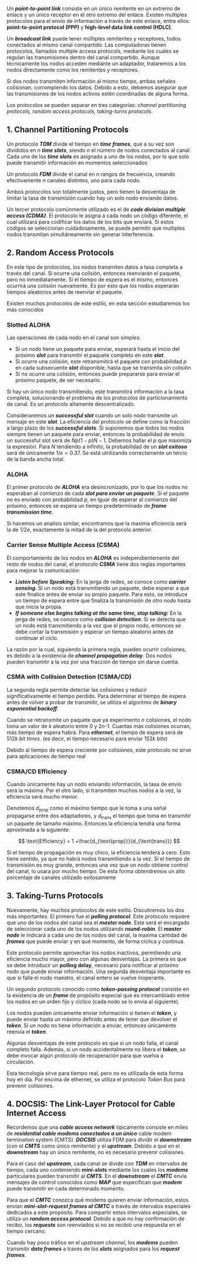 Un ***point-to-point link*** consiste en un único remitente en un extremo de enlace y un único receptor en el otro extremo del enlace. Existen multiples protocolos para el envío de información a través de este enlace, entre ellos: **point-to-point protocol (PPP)** y **high-level data link control (HDLC)**.

Un ***broadcast link*** puede tener múltiples remitentes y receptores, todos conectados al mismo canal compartido. Las computadoras tienen protocolos, llamados multiple access protocols, mediante los cuales se regulan las transmisiones dentro del canal compartido. Aunque técnicamente los nodos acceden mediante un adaptador, trataremos a los nodos directamente como los remitentes y receptores.

Si dos nodos transmiten información al mismo tiempo, ambas señales colisionan, corrompiendo los datos. Debido a esto, debemos asegurar que las transmisiones de los nodos activos estén coordinadas de alguna forma.

Los protocolos se pueden separar en tres categorías: *channel partitioning protocols, random access protocols, taking-turns protocols.*

## 1. Channel Partitioning Protocols

Un protocolo ***TDM*** divide el tiempo en ***time frames***, que a su vez son divididos en $n$ ***time slots***, siendo $n$ el número de nodos conectados al canal. Cada uno de los ***time slots*** es asignado a uno de los nodos, por lo que solo puede transmitir información en momentos seleccionados

Un protocolo ***FDM*** divide el canal en $n$ rangos de frecuencia, creando efectivamente $n$ canales distintos, uno para cada nodo.

Ambos protocolos son totalmente justos, pero tienen la desventaja de limitar la tasa de transmisión cuando hay un solo nodo enviando datos.

Un tercer protocolo comúnmente utilizado es el de ***code division multiple access (CDMA)***. El protocolo le asigna a cada nodo un código diferente, el cual utilizara para codificar los datos de los bits que enviará. Si estos códigos se seleccionan cuidadosamente, se puede permitir que multiples nodos transmitan simultáneamente sin generar interferencia.

## 2. Random Access Protocols

En este tipo de protocolos, los nodos transmiten datos a tasa completa a través del canal. Si ocurre una colisión, entonces reenviarán el paquete, pero no inmediatamente. Si el tiempo de espera es el mismo, entonces ocurrirá una colisión nuevamente. Es por esto que los nodos esperarán tiempos aleatorios antes de reenviar el paquete.

Existen muchos protocolos de este estilo, en esta sección estudiaremos los más conocidos

### Slotted ALOHA

Las operaciones de cada nodo en el canal son simples:

- Si un nodo tiene un paquete para enviar, esperará hasta el inicio del próximo ***slot*** para transmitir el paquete completo en este ***slot***.
- Si ocurre una colisión, este retransmitirá el paquete con probabilidad $p$ en cada subsecuente ***slot*** disponible, hasta que se transmita sin colisión
- Si no ocurre una colisión, entonces puede prepararse para enviar el próximo paquete, de ser necesario.

Si hay un único nodo transmitiendo, este transmitirá información a la tasa completa, solucionando el problema de los protocolos de particionamiento de canal. Es un protocolo altamente descentralizado.

Consideraremos un ***successful slot*** cuando un solo nodo transmite un mensaje en este ***slot***. La eficiencia del protocolo se define como la fracción a largo plazo de los ***successful slots***. Si suponemos que todos los nodos siempre tienen un paquete para enviar, entonces la probabilidad de envío un successful slot será de $Np(1-p)N-1$. Debemos hallar el $p$ que maximiza la expresión. Para $N$ tendiendo a infinito, la probabilidad de un ***slot exitoso*** será de únicamente $1/e=0.37$. Se está utrilizando correctamente un tercio de la banda ancha total.

### ALOHA

El primer protocolo de ***ALOHA*** era desincronizado, por lo que los nodos no esperaban al comienzo de cada ***slot para enviar un paquete***. Si el paquete no es enviado con probabilidad $p$, en lguar de esperar al comienzo del próximo, entonces se espera un tiempo predeterminado de ***frame transmission time***.

Si hacemos un analisis similar, encontramos que la maxima eficiencia será la de $1/2e$, exactamente la mitad de la del protocolo anterior.

### Carrier Sense Multiple Access (CSMA)

El comportamiento de los nodos en ***ALOHA*** es independientemente del resto de nodos del canal, el protocolo ***CSMA*** tiene dos reglas importantes para mejorar la comunicación:

- ***Listen before Speaking:*** En la jerga de redes, se conoce como ***carrier sensing***. Si un nodo está transmitiendo un paquete, debe esperar a que este finalice antes de enviar su propio paquete. Para esto, se introduce un tiempo de espera entre que finaliza la transmisión de otro nodo hasta que inicia la propia.
- ***If someone else begins talking at the same time, stop talking:*** En la jerga de redes, se conoce como ***collision detection***. Si se detecta que un nodo está transmitiendo a la vez que el propio nodo, entonces se debe cortar la transmisión y esperar un tiempo aleatorio antes de continuar el ciclo.

La razón por la cual, siguiendo la primera regla, pueden ocurrir colisiones, es debido a la existencia de ***channel propagation delay***. Dos nodos pueden transmitir a la vez por una fracción de tiempo sin darse cuenta.

### CSMA with Collision Detection (CSMA/CD)

La segunda regla permite detectar las colisiones y reducir significativamente el tiempo perdido. Para determinar el tiempo de espera antes de volver a probar de transmitir, se utiliza el algoritmo de ***binary exponential backoff***.

Cuando se retransmite un paquete que ya experimento $n$ colisiones, el nodo toma un valor de $k$ aleatorio entre 0 y 2$n$-1. Cuantas más colisiones ocurran, más tiempo de espera habrá. Para ***ethernet***, el tiempo de espera será de 512$k$ *bit times*. (es decir, el tiempo necesario para enviar 152$k$ *bits*)

Debido al tiempo de espera creciente por colisiones, este protocolo no sirve para aplicaciones de tiempo real

### CSMA/CD Efficiency

Cuando únicamente hay un nodo enviando información, la tasa de envío será la máxima. Por el otro lado, si transmiten muchos nodos a la vez, la eficiencia será mucho menor.

Denotemos $d_{\text{prop}}$ como el máximo tiempo que le toma a una señal propagarse entre dos adaptadores, y $d_{\text{trans}}$ el tiempo que toma en transmitir un paquete de tamaño máximo. Entonces la eficiencia tendrá una forma aproximada a la siguiente:

$$
\text{Efficiency} = 1 +\frac{d_{\text{prop}}}{d_{\text{trans}}}
$$

Si el tiempo de propagación es muy chico, la eficiencia tenderá a cero. Esto tiene sentido, ya que no habrá nodos transmitiendo a la vez. Si el tiempo de transmisión es muy grande, entonces una vez que un nodo obtiene control del canal, lo usara por mucho tiempo. De esta forma obtendremos un alto porcentaje de canales utilizado exitosamente

## 3. Taking-Turns Protocols

Nuevamente, hay muchos protocolos de este estilo. Discutiremos los dos más importantes. El primero fue el ***polling protocol***. Este protocolo requiere que uno de los nodos del canal sea el ***master node***. Este será el encargado de seleccionar cada uno de los nodos utilizando ***round-robin***. El ***master node*** le indicará a cada uno de los nodos del canal, la maxima cantidad de ***frames*** que puede enviar y en qué momento, de forma cíclica y continua.

Este protocolo permite aprovechar los nodos inactivos, permitiendo una eficiencia mucho mayor, pero con algunas desventajas. La primera es que se debe introducir un **polling delay**, necesario para notificar al próximo nodo que puede enviar información. Una segunda desventaja importante es que si falla el nodo maestro, el canal entero se vuelve inoperante.

Un segundo protocolo conocido como ***token-passing protocol*** consiste en la existencia de un ***frame*** de propósito especial que es intercambiado entre los nodos en un orden fijo y cíclico (cada nodo se lo envía al siguiente).

Los nodos pueden únicamente enviar información si tienen el ***token***, y puede enviar hasta un máximo definido antes de tener que devolver el ***token***. Si un nodo no tiene información a enviar, entonces únicamente reenvía el ***token***.

Algunas desventajas de este protocolo es que si un nodo falla, el canal completo falla. Además, si un nodo accidentalmente no libera el ***token***, se debe invocar algún protocolo de recuperación para que vuelva a circulación.

Esta tecnología sirve para tiempo real, pero no es utilizada de esta forma hoy en dia. Por encima de ethernet, se utiliza el protocolo *Token Bus* para prevenir colisiones.

## 4. DOCSIS: The Link-Layer Protocol for Cable Internet Access

Recordemos que una ***cable access network*** típicamente consiste en miles de ***residential cable modems conectados a un único*** cable modem termination system (CMTS). ***DOCSIS*** utiliza FDM para dividir el ***downstream*** (con el ***CMTS*** como único remitente) y el ***upstream***. Debido a que en el ***downstream*** hay un único remitente, no es necesario prevenir colisiones.

Para el caso del ***upstream***, cada canal se divide con ***TDM*** en intervalos de tiempo, cada uno conteniendo ***mini-slots*** mediante los cuales los ***modems*** particulares pueden transmitir al ***CMTS***. En el ***downstream*** el ***CMTC*** envía mensajes de control conocidos como ***MAP*** que especifican que ***modem*** puede transmitir en cada determinado momento.

Para que el ***CMTC*** conozca qué modems quieren enviar información, estos envían ***mini-slot-request frames al CMTC*** a través de intervalos especiales dedicados a este propósito. Para compartir estos intervalos especiales, se utiliza un ***random access protocol***. Debido a que no hay confirmación de recibo, los ***requests*** son reenviados si no se recibió una respuesta en el tiempo cercano.

Cuando hay poco tráfico en el *upstream channel*, los ***modems*** pueden transmitir ***data frames*** a través de los ***slots*** asignados para los ***request frames***.
